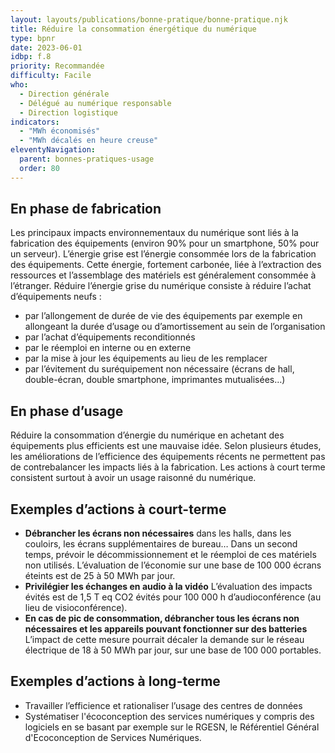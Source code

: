 ```yaml
---
layout: layouts/publications/bonne-pratique/bonne-pratique.njk
title: Réduire la consommation énergétique du numérique 
type: bpnr
date: 2023-06-01
idbp: f.8
priority: Recommandée
difficulty: Facile
who:
  - Direction générale
  - Délégué au numérique responsable
  - Direction logistique
indicators:
  - "MWh économisés"
  - "MWh décalés en heure creuse"
eleventyNavigation:
  parent: bonnes-pratiques-usage
  order: 80
---
```


## En phase de fabrication

Les principaux impacts environnementaux du numérique sont liés à la fabrication des équipements (environ 90% pour un smartphone, 50% pour un serveur). L’énergie grise est l’énergie consommée lors de la fabrication des équipements. Cette énergie, fortement carbonée, liée à l’extraction des ressources et l’assemblage des matériels est généralement consommée à l’étranger. Réduire l’énergie grise du numérique consiste à réduire l’achat d’équipements neufs :

* par l’allongement de durée de vie des équipements par exemple en allongeant la durée d’usage ou d’amortissement au sein de l’organisation
*	par l’achat d’équipements reconditionnés
*	par le réemploi en interne ou en externe
*	par la mise à jour les équipements au lieu de les remplacer
*	par l’évitement du suréquipement non nécessaire (écrans de hall, double-écran, double smartphone, imprimantes mutualisées…)

## En phase d’usage

Réduire la consommation d’énergie du numérique en achetant des équipements plus efficients est une mauvaise idée. Selon plusieurs études, les améliorations de l’efficience des équipements récents ne permettent pas de contrebalancer les impacts liés à la fabrication. Les actions à court terme consistent surtout à avoir un usage raisonné du numérique.

## Exemples d’actions à court-terme

* **Débrancher les écrans non nécessaires** dans les halls, dans les couloirs, les écrans supplémentaires de bureau…
Dans un second temps, prévoir le décommissionnement et le réemploi de ces matériels non utilisés.
L’évaluation de l’économie sur une base de 100 000 écrans éteints est de 25 à 50 MWh par jour.
* **Privilégier les échanges en audio à la vidéo** 
L’évaluation des impacts évités est de 1,5 T eq CO2 évités pour 100 000 h d’audioconférence (au lieu de visioconférence).
*	**En cas de pic de consommation, débrancher tous les écrans non nécessaires et les appareils pouvant fonctionner sur des batteries**
L’impact de cette mesure pourrait décaler la demande sur le réseau électrique de 18 à 50 MWh par jour, sur une base de 100 000 portables.

## Exemples d’actions à long-terme

*	Travailler l’efficience et rationaliser l’usage des centres de données
*	Systématiser l'écoconception des services numériques y compris des logiciels en se basant par exemple sur le RGESN, le Référentiel Général d'Ecoconception de Services Numériques.

